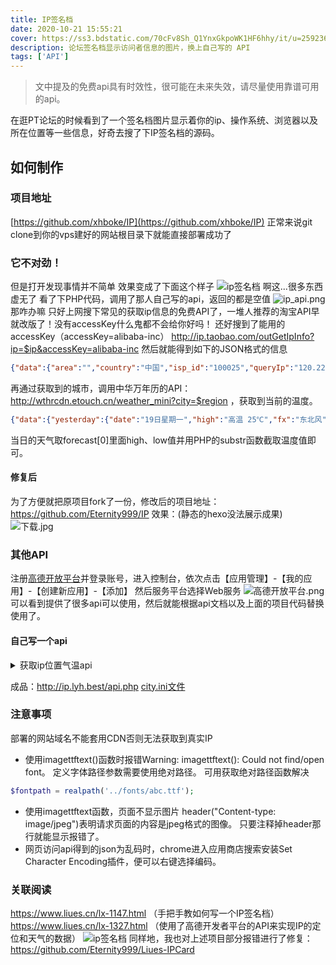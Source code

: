 ```yaml
---
title: IP签名档
date: 2020-10-21 15:55:21
cover: https://ss3.bdstatic.com/70cFv8Sh_Q1YnxGkpoWK1HF6hhy/it/u=2592365053,514857686&fm=26&gp=0.jpg
description: 论坛签名档显示访问者信息的图片，换上自己写的 API
tags: ['API']
---
```

> 文中提及的免费api具有时效性，很可能在未来失效，请尽量使用靠谱可用的api。

在逛PT论坛的时候看到了一个签名档图片显示着你的ip、操作系统、浏览器以及所在位置等一些信息，好奇去搜了下IP签名档的源码。

## 如何制作

### 项目地址
[https://github.com/xhboke/IP](https://github.com/xhboke/IP)
正常来说git clone到你的vps建好的网站根目录下就能直接部署成功了

### 它不对劲！
但是打开发现事情并不简单
效果变成了下面这个样子
![ip签名档](https://xhboke.com/news/?s=6L+Z5piv5ryU56S65pWI5p6c77yM6L+Z6YeM5paH5a2X5Y+v5Lul5pS55Y+Y)
啊这...很多东西虚无了
看了下PHP代码，调用了那人自己写的api，返回的都是空值
![ip_api.png](https://i.loli.net/2020/10/21/7vzBx364MykA8ao.png)
那咋办嘛
只好上网搜下常见的获取ip信息的免费API了，一堆人推荐的淘宝API早就改版了！没有accessKey什么鬼都不会给你好吗！
还好搜到了能用的accessKey（accessKey=alibaba-inc）
http://ip.taobao.com/outGetIpInfo?ip=$ip&accessKey=alibaba-inc
然后就能得到如下的JSON格式的信息
```json
{"data":{"area":"","country":"中国","isp_id":"100025","queryIp":"120.229.108.xxx","city":"东莞","ip":"120.229.108.173","isp":"移动","county":"","region_id":"440000","area_id":"","county_id":null,"region":"广东","country_id":"CN","city_id":"441900"},"msg":"query success","code":0}
```
再通过获取到的城市，调用中华万年历的API：http://wthrcdn.etouch.cn/weather_mini?city=$region ，获取到当前的温度。
```json
{"data":{"yesterday":{"date":"19日星期一","high":"高温 25℃","fx":"东北风","low":"低温 20℃","fl":"","type":"多云"},"city":"东莞","forecast":[{"date":"20日星期二","high":"高温 27℃","fengli":"","low":"低温 19℃","fengxiang":"北风","type":"多云"},{"date":"21日星期三","high":"高温 27℃","fengli":"","low":"低温 19℃","fengxiang":"北风","type":"多云"},{"date":"22日星期四","high":"高温 28℃","fengli":"","low":"低温 20℃","fengxiang":"北风","type":"多云"},{"date":"23日星期五","high":"高温 27℃","fengli":"","low":"低温 20℃","fengxiang":"东北风","type":"晴"},{"date":"24日星期六","high":"高温 25℃","fengli":"","low":"低温 20℃","fengxiang":"东北风","type":"晴"}],"ganmao":"感冒低发期，天气舒适，请注意多吃蔬菜水果，多喝水哦。","wendu":"27"},"status":1000,"desc":"OK"}
```
当日的天气取forecast[0]里面high、low值并用PHP的substr函数截取温度值即可。

#### 修复后
为了方便就把原项目fork了一份，修改后的项目地址：https://github.com/Eternity999/IP
效果：(静态的hexo没法展示成果)
![下载.jpg](https://i.loli.net/2020/10/21/p1mN7tgw46PEOhf.jpg)



### 其他API
注册[高德开放平台](https://lbs.amap.com/)并登录账号，进入控制台，依次点击【应用管理】-【我的应用】-【创建新应用】-【添加】
然后服务平台选择Web服务
![高德开放平台.png](https://i.loli.net/2020/10/24/HvoJrXPTOBg2pFi.png)
可以看到提供了很多api可以使用，然后就能根据api文档以及上面的项目代码替换使用了。
#### 自己写一个api
<details>
  <summary>获取ip位置气温api</summary>
```PHP
<?php
header('Content-Type:application/json; charset=utf-8');
$ip=$_SERVER["REMOTE_ADDR"];    //$ip=$_GET["ip"];
$a=parse_ini_file("city.ini");
//查询IP所在地
$url="http://ip.taobao.com/service/getIpInfo.php?ip=".$ip."&accessKey=alibaba-inc"; 
$UserAgent = 'Mozilla/4.0 (compatible; MSIE 7.0; Windows NT 6.0; SLCC1; .NET CLR 2.0.50727; .NET CLR 3.0.04506; .NET CLR 3.5.21022; .NET CLR 1.0.3705; .NET CLR 1.1.4322)';  
$curl = curl_init(); 
curl_setopt($curl, CURLOPT_URL, $url); 
curl_setopt($curl, CURLOPT_HEADER, 0);  
curl_setopt($curl, CURLOPT_RETURNTRANSFER, 1); 
curl_setopt($curl, CURLOPT_SSL_VERIFYPEER, false);  
curl_setopt($curl, CURLOPT_SSL_VERIFYHOST, false);  
curl_setopt($curl, CURLOPT_ENCODING, 'gzip');  
curl_setopt($curl, CURLOPT_USERAGENT, $UserAgent);  
curl_setopt($curl, CURLOPT_FOLLOWLOCATION, 1);  
$data = curl_exec($curl);
$data = json_decode($data, true);
$city = $data['data']['city'];
$cityid=$a[$city];
//查询天气信息
$tqurl="http://www.weather.com.cn/data/cityinfo/".$cityid.".html";
$UserAgent = 'Mozilla/4.0 (compatible; MSIE 7.0; Windows NT 6.0; SLCC1; .NET CLR 2.0.50727; .NET CLR 3.0.04506; .NET CLR 3.5.21022; .NET CLR 1.0.3705; .NET CLR 1.1.4322)';  
$curl = curl_init(); 
curl_setopt($curl, CURLOPT_URL, $tqurl); 
curl_setopt($curl, CURLOPT_HEADER, 0);  
curl_setopt($curl, CURLOPT_RETURNTRANSFER, 1); 
curl_setopt($curl, CURLOPT_SSL_VERIFYPEER, false);  
curl_setopt($curl, CURLOPT_SSL_VERIFYHOST, false);  
curl_setopt($curl, CURLOPT_ENCODING, '');  
curl_setopt($curl, CURLOPT_USERAGENT, $UserAgent);  
curl_setopt($curl, CURLOPT_FOLLOWLOCATION, 1);  
$weatherinfo = curl_exec($curl);
$weatherinfo = json_decode($weatherinfo, true);
$weather = $weatherinfo['weatherinfo']['weather']; 
$temp1 = $weatherinfo['weatherinfo']['temp1']; 
$temp2 = $weatherinfo['weatherinfo']['temp2'];
$data = [
  'ip' => $ip,
  'city' => $city,
  'time' => date("Y-m-d"),
  'temp1' =>$temp1,
  'temp2'=>$temp2,
  'weather'=>$weather,
];
//$arr=array('city'=>1,''=>2);
exit(json_encode($data,JSON_UNESCAPED_UNICODE));    //使用JSON_UNESCAPED_UNICODE参数可以实现对字符不做escape和unicode处理
?>
```
</details>

成品：http://ip.lyh.best/api.php
[city.ini文件](http://ip.lyh.best/city.ini)

### 注意事项
部署的网站域名不能套用CDN否则无法获取到真实IP

* 使用imagettftext()函数时报错Warning: imagettftext(): Could not find/open font。
定义字体路径参数需要使用绝对路径。
可用获取绝对路径函数解决
```PHP
$fontpath = realpath('../fonts/abc.ttf');
```
* 使用imagettftext函数，页面不显示图片
header("Content-type: image/jpeg")表明请求页面的内容是jpeg格式的图像。
只要注释掉header那行就能显示报错了。
* 网页访问api得到的json为乱码时，chrome进入应用商店搜索安装Set Character Encoding插件，便可以右键选择编码。

### 关联阅读
https://www.liues.cn/lx-1147.html （手把手教如何写一个IP签名档）
https://www.liues.cn/lx-1327.html （使用了高德开发者平台的API来实现IP的定位和天气的数据）
![ip签名档](https://www.liues.cn/wp-content/uploads/2020/01/20200127_085435_41.jpg)
同样地，我也对上述项目部分报错进行了修复：https://github.com/Eternity999/Liues-IPCard
